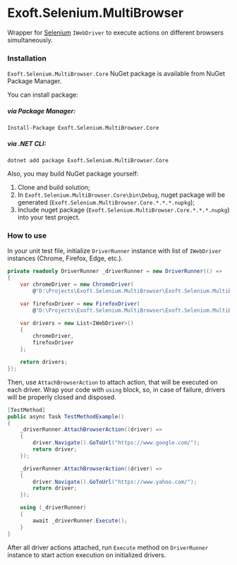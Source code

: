 # Exoft.Selenium.MultiBrowser

Wrapper for [Selenium](https://www.seleniumhq.org/) ``` IWebDriver ``` to execute actions on different browsers simultaneously.

### Installation

```Exoft.Selenium.MultiBrowser.Core``` NuGet package is available from NuGet Package Manager.

You can install package: 

##### via Package Manager:
```
Install-Package Exoft.Selenium.MultiBrowser.Core
```
##### via .NET CLI:
```
dotnet add package Exoft.Selenium.MultiBrowser.Core
```

Also, you may build NuGet package yourself:
 1. Clone and build solution;
 2. In ```Exoft.Selenium.MultiBrowser.Core\bin\Debug```, nuget package will be generated (```Exoft.Selenium.MultiBrowser.Core.*.*.*.nupkg```);
 3. Include nuget package (```Exoft.Selenium.MultiBrowser.Core.*.*.*.nupkg```) into your test project.
 
### How to use

In your unit test file, initialize ``` DriverRunner ``` instance with list of ``` IWebDriver ``` instances (Chrome, Firefox, Edge, etc.).

```csharp
private readonly DriverRunner _driverRunner = new DriverRunner(() =>
{
    var chromeDriver = new ChromeDriver(
        @"D:\Projects\Exoft.Selenium.MultiBrowser\Exoft.Selenium.MultiBrowser.Core\drivers\");

    var firefoxDriver = new FirefoxDriver(
        @"D:\Projects\Exoft.Selenium.MultiBrowser\Exoft.Selenium.MultiBrowser.Core\drivers\");

    var drivers = new List<IWebDriver>()
    {
        chromeDriver,
        firefoxDriver
    };

    return drivers;
});
```

Then, use ``` AttachBrowserAction ``` to attach action, that will be executed on each driver. 
Wrap your code with ``` using ``` block, so, in case of failure, drivers will be properly closed and disposed.

```csharp
[TestMethod]
public async Task TestMethodExample()
{
    _driverRunner.AttachBrowserAction((driver) =>
    {
        driver.Navigate().GoToUrl("https://www.google.com/");
        return driver;
    });

    _driverRunner.AttachBrowserAction((driver) =>
    {
        driver.Navigate().GoToUrl("https://www.yahoo.com/");
        return driver;
    });

    using (_driverRunner)
    {
        await _driverRunner.Execute();
    }
}
```

After all driver actions attached, run ``` Execute ``` method on ``` DriverRunner ``` instance to start action execution on initialized drivers.
